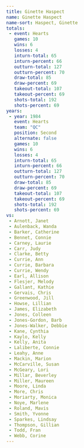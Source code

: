 ```yaml
---
title: Ginette Haspect
name: Ginette Haspect
name-sort: Haspect, Ginette
totals:
 - event: Hearts
   games: 10
   wins: 6
   losses: 4
   inturn-total: 65
   inturn-percent: 66
   outturn-total: 127
   outturn-percent: 70
   draw-total: 85
   draw-percent: 69
   takeout-total: 107
   takeout-percent: 69
   shots-total: 192
   shots-percent: 69
years:
 - year: 1984
   event: Hearts
   team: "QC"
   position: Second
   alternate: false
   games: 10
   wins: 6
   losses: 4
   inturn-total: 65
   inturn-percent: 66
   outturn-total: 127
   outturn-percent: 70
   draw-total: 85
   draw-percent: 69
   takeout-total: 107
   takeout-percent: 69
   shots-total: 192
   shots-percent: 69
vs:
 - Arnott, Janet
 - Aulenback, Wanda
 - Barker, Catherine
 - Bennet, Connie
 - Carney, Laurie
 - Carr, Judy
 - Clarke, Betty
 - Currie, Ann
 - Currie, Barbara
 - Currie, Wendy
 - Earl, Allison
 - Flesjer, Melody
 - Gallant, Kathie
 - Gervais, Chris
 - Greenwood, Jill
 - Howse, Lillian
 - James, Elizabeth
 - Jones, Colleen
 - Jones-Gordon, Barb
 - Jones-Walker, Debbie
 - Kane, Cynthia
 - Kaylo, Kelly
 - Kelly, Anita
 - Laliberte, Connie
 - Leahy, Anne
 - Mackin, Marion
 - McCarville, Susan
 - McGeary, Lori
 - Millar, Beverley
 - Miller, Maureen
 - Moore, Linda
 - More, Chris
 - Moriarty, Monica
 - Noye, Marlene
 - Roland, Mavis
 - Smith, Yvonne
 - Sparkes, Lindsay
 - Thompson, Gillian
 - Todd, Fran
 - Webb, Corine
---
```

